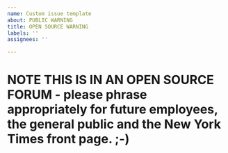 ```yaml
---
name: Custom issue template
about: PUBLIC WARNING
title: OPEN SOURCE WARNING
labels: ''
assignees: ''

---
```


# NOTE THIS IS IN AN OPEN SOURCE FORUM - please phrase appropriately for future employees, the general public and the New York Times front page. ;-)
